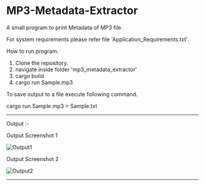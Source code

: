# MP3-Metadata-Extractor
A small program to print Metadata of MP3 file.

For system requirements please refer file 'Application_Requirements.txt'.

How to run program.

1. Clone the repository.
2. navigate inside folder 'mp3_metadata_extractor'
3. cargo build
4. cargo run Sample.mp3

To save output to a file execute following command.
 
 cargo run Sample.mp3 > Sample.txt
 
 ------------------
 
 Output :- 
 
 Output Screenshot 1
 
 ![Output1](https://user-images.githubusercontent.com/86361080/233912956-3e2481bd-c528-4839-b09c-ec9b47b44534.png)

 
 Output Screenshot 2
 
 ![Output2](https://user-images.githubusercontent.com/86361080/233913580-ee51414e-3035-4c7a-96d7-8e21ceeb927d.png)


--------------------
